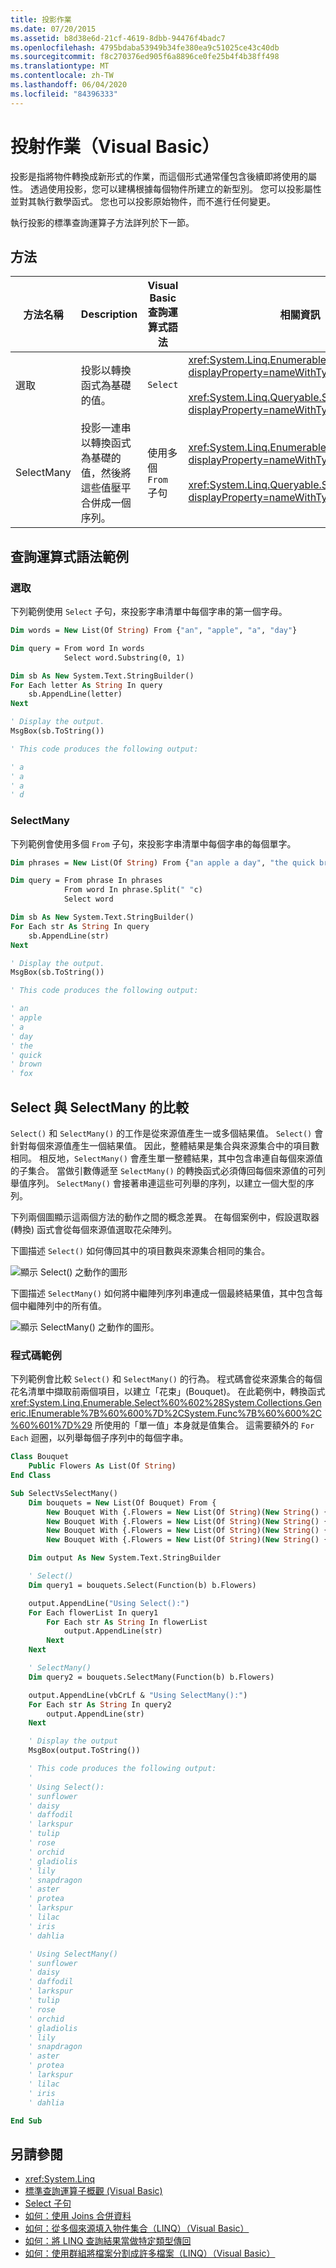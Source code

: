 ```yaml
---
title: 投影作業
ms.date: 07/20/2015
ms.assetid: b8d38e6d-21cf-4619-8dbb-94476f4badc7
ms.openlocfilehash: 4795bdaba53949b34fe380ea9c51025ce43c40db
ms.sourcegitcommit: f8c270376ed905f6a8896ce0fe25b4f4b38ff498
ms.translationtype: MT
ms.contentlocale: zh-TW
ms.lasthandoff: 06/04/2020
ms.locfileid: "84396333"
---
```

# <a name="projection-operations-visual-basic"></a>投射作業（Visual Basic）

投影是指將物件轉換成新形式的作業，而這個形式通常僅包含後續即將使用的屬性。 透過使用投影，您可以建構根據每個物件所建立的新型別。 您可以投影屬性並對其執行數學函式。 您也可以投影原始物件，而不進行任何變更。

執行投影的標準查詢運算子方法詳列於下一節。

## <a name="methods"></a>方法

|方法名稱|Description|Visual Basic 查詢運算式語法|相關資訊|
|-----------------|-----------------|------------------------------------------|----------------------|
|選取|投影以轉換函式為基礎的值。|`Select`|<xref:System.Linq.Enumerable.Select%2A?displayProperty=nameWithType><br /><br /> <xref:System.Linq.Queryable.Select%2A?displayProperty=nameWithType>|
|SelectMany|投影一連串以轉換函式為基礎的值，然後將這些值壓平合併成一個序列。|使用多個 `From` 子句|<xref:System.Linq.Enumerable.SelectMany%2A?displayProperty=nameWithType><br /><br /> <xref:System.Linq.Queryable.SelectMany%2A?displayProperty=nameWithType>|

## <a name="query-expression-syntax-examples"></a>查詢運算式語法範例

### <a name="select"></a>選取

下列範例使用 `Select` 子句，來投影字串清單中每個字串的第一個字母。

```vb
Dim words = New List(Of String) From {"an", "apple", "a", "day"}

Dim query = From word In words
            Select word.Substring(0, 1)

Dim sb As New System.Text.StringBuilder()
For Each letter As String In query
    sb.AppendLine(letter)
Next

' Display the output.
MsgBox(sb.ToString())

' This code produces the following output:

' a
' a
' a
' d
```

### <a name="selectmany"></a>SelectMany

下列範例會使用多個 `From` 子句，來投影字串清單中每個字串的每個單字。

```vb
Dim phrases = New List(Of String) From {"an apple a day", "the quick brown fox"}

Dim query = From phrase In phrases
            From word In phrase.Split(" "c)
            Select word

Dim sb As New System.Text.StringBuilder()
For Each str As String In query
    sb.AppendLine(str)
Next

' Display the output.
MsgBox(sb.ToString())

' This code produces the following output:

' an
' apple
' a
' day
' the
' quick
' brown
' fox
```

## <a name="select-versus-selectmany"></a>Select 與 SelectMany 的比較

`Select()` 和 `SelectMany()` 的工作是從來源值產生一或多個結果值。 `Select()` 會針對每個來源值產生一個結果值。 因此，整體結果是集合與來源集合中的項目數相同。 相反地，`SelectMany()` 會產生單一整體結果，其中包含串連自每個來源值的子集合。 當做引數傳遞至 `SelectMany()` 的轉換函式必須傳回每個來源值的可列舉值序列。 `SelectMany()` 會接著串連這些可列舉的序列，以建立一個大型的序列。

下列兩個圖顯示這兩個方法的動作之間的概念差異。 在每個案例中，假設選取器 (轉換) 函式會從每個來源值選取花朵陣列。

下圖描述 `Select()` 如何傳回其中的項目數與來源集合相同的集合。

![顯示 Select&#40;&#41; 之動作的圖形](./media/projection-operations/select-action-graphic.png)

下圖描述 `SelectMany()` 如何將中繼陣列序列串連成一個最終結果值，其中包含每個中繼陣列中的所有值。

![顯示 SelectMany&#40;&#41; 之動作的圖形。](./media/projection-operations/select-many-action-graphic.png )

### <a name="code-example"></a>程式碼範例

下列範例會比較 `Select()` 和 `SelectMany()` 的行為。 程式碼會從來源集合的每個花名清單中擷取前兩個項目，以建立「花束」(Bouquet)。 在此範例中，轉換函式 <xref:System.Linq.Enumerable.Select%60%602%28System.Collections.Generic.IEnumerable%7B%60%600%7D%2CSystem.Func%7B%60%600%2C%60%601%7D%29> 所使用的「單一值」本身就是值集合。 這需要額外的 `For Each` 迴圈，以列舉每個子序列中的每個字串。

```vb
Class Bouquet
    Public Flowers As List(Of String)
End Class

Sub SelectVsSelectMany()
    Dim bouquets = New List(Of Bouquet) From {
        New Bouquet With {.Flowers = New List(Of String)(New String() {"sunflower", "daisy", "daffodil", "larkspur"})},
        New Bouquet With {.Flowers = New List(Of String)(New String() {"tulip", "rose", "orchid"})},
        New Bouquet With {.Flowers = New List(Of String)(New String() {"gladiolis", "lily", "snapdragon", "aster", "protea"})},
        New Bouquet With {.Flowers = New List(Of String)(New String() {"larkspur", "lilac", "iris", "dahlia"})}}

    Dim output As New System.Text.StringBuilder

    ' Select()
    Dim query1 = bouquets.Select(Function(b) b.Flowers)

    output.AppendLine("Using Select():")
    For Each flowerList In query1
        For Each str As String In flowerList
            output.AppendLine(str)
        Next
    Next

    ' SelectMany()
    Dim query2 = bouquets.SelectMany(Function(b) b.Flowers)

    output.AppendLine(vbCrLf & "Using SelectMany():")
    For Each str As String In query2
        output.AppendLine(str)
    Next

    ' Display the output
    MsgBox(output.ToString())

    ' This code produces the following output:
    '
    ' Using Select():
    ' sunflower
    ' daisy
    ' daffodil
    ' larkspur
    ' tulip
    ' rose
    ' orchid
    ' gladiolis
    ' lily
    ' snapdragon
    ' aster
    ' protea
    ' larkspur
    ' lilac
    ' iris
    ' dahlia

    ' Using SelectMany()
    ' sunflower
    ' daisy
    ' daffodil
    ' larkspur
    ' tulip
    ' rose
    ' orchid
    ' gladiolis
    ' lily
    ' snapdragon
    ' aster
    ' protea
    ' larkspur
    ' lilac
    ' iris
    ' dahlia

End Sub
```

## <a name="see-also"></a>另請參閱

- <xref:System.Linq>
- [標準查詢運算子概觀 (Visual Basic)](standard-query-operators-overview.md)
- [Select 子句](../../../language-reference/queries/select-clause.md)
- [如何：使用 Joins 合併資料](../../language-features/linq/how-to-combine-data-with-linq-by-using-joins.md)
- [如何：從多個來源填入物件集合（LINQ）（Visual Basic）](how-to-populate-object-collections-from-multiple-sources-linq.md)
- [如何：將 LINQ 查詢結果當做特定類型傳回](../../language-features/linq/how-to-return-a-linq-query-result-as-a-specific-type.md)
- [如何：使用群組將檔案分割成許多檔案（LINQ）（Visual Basic）](how-to-split-a-file-into-many-files-by-using-groups-linq.md)
